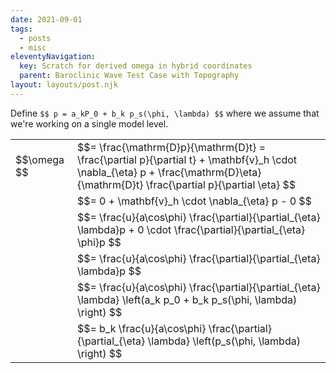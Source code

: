 ```yaml
---
date: 2021-09-01
tags:
  - posts
  - misc
eleventyNavigation:
  key: Scratch for derived omega in hybrid coordinates
  parent: Baroclinic Wave Test Case with Topography
layout: layouts/post.njk
---
```



Define `$$ p = a_kP_0 + b_k p_s(\phi, \lambda) $$`
where we assume that we're working on a single model level.

<table class="eqn">
  <tr>
    <td>$$\omega $$</td><td>$$= \frac{\mathrm{D}p}{\mathrm{D}t} = \frac{\partial p}{\partial t} + \mathbf{v}_h \cdot \nabla_{\eta} p + \frac{\mathrm{D}\eta}{\mathrm{D}t} \frac{\partial p}{\partial \eta} $$</td>
  </tr>
  <tr>
    <td></td><td>$$=  0 + \mathbf{v}_h \cdot \nabla_{\eta} p - 0 $$</td>
  </tr>
  <tr>
    <td></td><td>$$=  \frac{u}{a\cos\phi} \frac{\partial}{\partial_{\eta} \lambda}p + 0 \cdot \frac{\partial}{\partial_{\eta} \phi}p  $$</td>
  </tr>
  <tr>
    <td></td><td>$$=  \frac{u}{a\cos\phi} \frac{\partial}{\partial_{\eta} \lambda}p   $$</td>
  </tr>
  <tr>
    <td></td><td>$$=  \frac{u}{a\cos\phi} \frac{\partial}{\partial_{\eta} \lambda} \left(a_k p_0 + b_k p_s(\phi, \lambda) \right)   $$</td>
  </tr>
  <tr>
    <td></td><td>$$=  b_k \frac{u}{a\cos\phi} \frac{\partial}{\partial_{\eta} \lambda} \left(p_s(\phi, \lambda) \right)   $$</td>
  </tr>
</table>







